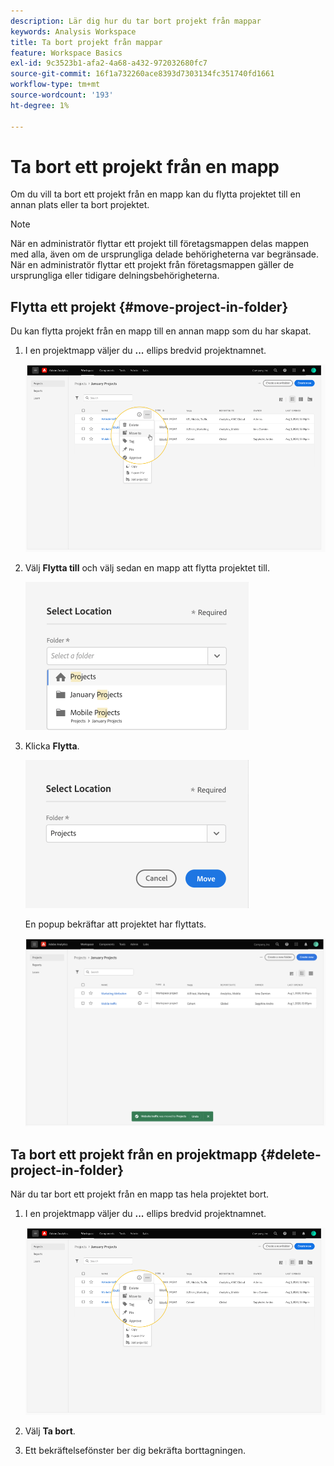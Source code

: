 ```yaml
---
description: Lär dig hur du tar bort projekt från mappar
keywords: Analysis Workspace
title: Ta bort projekt från mappar
feature: Workspace Basics
exl-id: 9c3523b1-afa2-4a68-a432-972032680fc7
source-git-commit: 16f1a732260ace8393d7303134fc351740fd1661
workflow-type: tm+mt
source-wordcount: '193'
ht-degree: 1%

---
```


# Ta bort ett projekt från en mapp

Om du vill ta bort ett projekt från en mapp kan du flytta projektet till en annan plats eller ta bort projektet.

>[!NOTE]
>
>När en administratör flyttar ett projekt till företagsmappen delas mappen med alla, även om de ursprungliga delade behörigheterna var begränsade. När en administratör flyttar ett projekt från företagsmappen gäller de ursprungliga eller tidigare delningsbehörigheterna.

## Flytta ett projekt {#move-project-in-folder}

Du kan flytta projekt från en mapp till en annan mapp som du har skapat.

1. I en projektmapp väljer du **...** ellips bredvid projektnamnet.

   ![Ellipsalternativen.](/help/analysis-workspace/build-workspace-project/assets/move1.png)

1. Välj **Flytta till** och välj sedan en mapp att flytta projektet till.

   ![Fönstret Välj plats.](/help/analysis-workspace/build-workspace-project/assets/move-select-location.png)

1. Klicka **Flytta**.

   ![Klicka på Flytta.](/help/analysis-workspace/build-workspace-project/assets/move-click-move.png)

   En popup bekräftar att projektet har flyttats.

   ![Flyttningsbekräftelsetjänsten. ](/help/analysis-workspace/build-workspace-project/assets/move-project-moved.png)

## Ta bort ett projekt från en projektmapp {#delete-project-in-folder}

När du tar bort ett projekt från en mapp tas hela projektet bort.

1. I en projektmapp väljer du **...** ellips bredvid projektnamnet.

   ![Ellipsalternativen.](/help/analysis-workspace/build-workspace-project/assets/move1.png)

1. Välj **Ta bort**.

1. Ett bekräftelsefönster ber dig bekräfta borttagningen.
